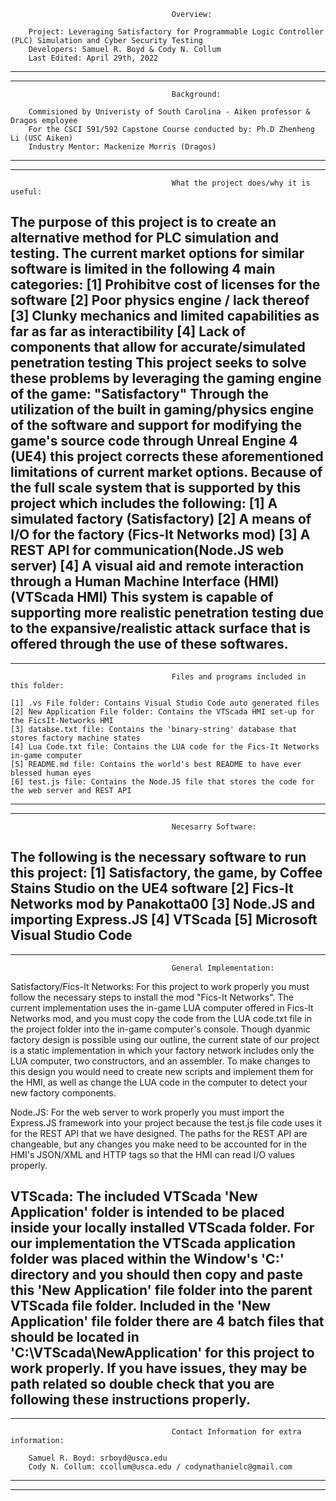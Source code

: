 		
										Overview: 
		
		Project: Leveraging Satisfactory for Programmable Logic Controller (PLC) Simulation and Cyber Security Testing
		Developers: Samuel R. Boyd & Cody N. Collum
		Last Edited: April 29th, 2022
--------------------------------------------------------------------------------------------------------------------
--------------------------------------------------------------------------------------------------------------------
								
										Background: 

		Commisioned by Univeristy of South Carolina - Aiken professor & Dragos employee
		For the CSCI 591/592 Capstone Course conducted by: Ph.D Zhenheng Li (USC Aiken)
		Industry Mentor: Mackenize Morris (Dragos)
--------------------------------------------------------------------------------------------------------------------
--------------------------------------------------------------------------------------------------------------------
		
		
										What the project does/why it is useful: 
		
The purpose of this project is to create an alternative method for PLC simulation and testing.
The current market options for similar software is limited in the following 4 main categories:
	[1] Prohibitve cost of licenses for the software
	[2] Poor physics engine / lack thereof 
	[3] Clunky mechanics and limited capabilities as far as far as interactibility 
	[4] Lack of components that allow for accurate/simulated penetration testing
This project seeks to solve these problems by leveraging the gaming engine of the game: "Satisfactory"
Through the utilization of the built in gaming/physics engine of the software and support for modifying the game's 
source code through Unreal Engine 4 (UE4) this project corrects these aforementioned limitations of 
current market options. Because of the full scale system that is supported by this project which includes the following: 
	[1] A simulated factory (Satisfactory)
	[2] A means of I/O for the factory (Fics-It Networks mod)
	[3] A REST API for communication(Node.JS web server)
	[4] A visual aid and remote interaction through a Human Machine Interface (HMI) (VTScada HMI) 
This system is capable of supporting more realistic penetration testing due to the expansive/realistic attack surface
that is offered through the use of these softwares.
--------------------------------------------------------------------------------------------------------------------
--------------------------------------------------------------------------------------------------------------------

										Files and programs included in this folder:
 
	[1] .vs File folder: Contains Visual Studio Code auto generated files
	[2] New Application File folder: Contains the VTScada HMI set-up for the FicsIt-Networks HMI
	[3] databse.txt file: Contains the 'binary-string' database that stores factory machine states
	[4] Lua Code.txt file: Contains the LUA code for the Fics-It Networks in-game computer
	[5] README.md file: Contains the world's best README to have ever blessed human eyes
	[6] test.js file: Contains the Node.JS file that stores the code for the web server and REST API
--------------------------------------------------------------------------------------------------------------------
--------------------------------------------------------------------------------------------------------------------

										Necesarry Software: 
										
The following is the necessary software to run this project: 
	[1] Satisfactory, the game, by Coffee Stains Studio on the UE4 software
	[2] Fics-It Networks mod by Panakotta00 
	[3] Node.JS and importing Express.JS
	[4] VTScada 
	[5] Microsoft Visual Studio Code
--------------------------------------------------------------------------------------------------------------------
--------------------------------------------------------------------------------------------------------------------

										General Implementation:

Satisfactory/Fics-It Networks: For this project to work properly you must follow the necessary steps to install the mod 
"Fics-It Networks". The current implementation uses the in-game LUA computer offered in Fics-It Networks mod, and you must 
copy the code from the LUA code.txt file in the project folder into the in-game computer's console.
Though dyanmic factory design is possible using our outline, the current state of our project is a static implementation in which your
factory network includes only the LUA computer, two constructors, and an assembler. To make changes to this design you would need to create
new scripts and implement them for the HMI, as well as change the LUA code in the computer to detect your new factory components.

Node.JS: For the web server to work properly you must import the Express.JS framework into your project because the test.js file code uses it for 
the REST API that we have designed. The paths for the REST API are changeable, but any changes you make need to be accounted for in 
the HMI's JSON/XML and HTTP tags so that the HMI can read I/O values properly.

VTScada: The included VTScada 'New Application' folder is intended to be placed inside your locally installed VTScada folder. For our
implementation the VTScada application folder was placed within the Window's 'C:\' directory and you should then copy and paste this 'New Application'
file folder into the parent VTScada file folder. Included in the 'New Application' file folder there are 4 batch files that should be located in
'C:\VTScada\NewApplication' for this project to work properly. If you have issues, they may be path related so double check that you are following these
instructions properly.
--------------------------------------------------------------------------------------------------------------------
--------------------------------------------------------------------------------------------------------------------
		
										Contact Information for extra information:
										
		Samuel R. Boyd: srboyd@usca.edu
		Cody N. Collum: ccollum@usca.edu / codynathanielc@gmail.com
--------------------------------------------------------------------------------------------------------------------
--------------------------------------------------------------------------------------------------------------------



